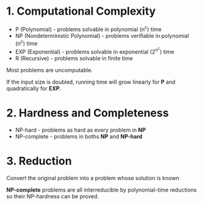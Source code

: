 # 1. Computational Complexity
* P (Polynomial) - problems solvable in polynomial (n<sup>c</sup>) time
* NP (Nondeterministic Polynomial) - problems verifiable in polynomial (n<sup>c</sup>) time
* EXP (Exponential) - problems solvable in exponential (2<sup>n<sup>c</sup></sup>) time
* R (Recursive) - problems solvable in finite time

Most problems are uncomputable.

If the input size is doubled, running time will grow linearly for **P** and quadratically for **EXP**.

# 2. Hardness and Completeness
* NP-hard - problems as hard as every problem in **NP**
* NP-complete - problems in boths **NP** and **NP-hard**

# 3. Reduction
Convert the original problem into a problem whose solution is known

**NP-complete** problems are all interreducible by polynomial-time reductions so their NP-hardness can be proved.
